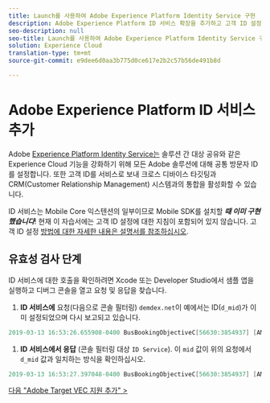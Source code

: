 ```yaml
---
title: Launch를 사용하여 Adobe Experience Platform Identity Service 구현
description: Adobe Experience Platform ID 서비스 확장을 추가하고 고객 ID 설정 작업을 사용하여 고객 ID를 수집하는 방법을 알아봅니다. 이 단원은 모바일 iOS에서 Experience Cloud 구현 목표-C 애플리케이션 자습서의 일부입니다.
seo-description: null
seo-title: Launch를 사용하여 Adobe Experience Platform Identity Service 구현
solution: Experience Cloud
translation-type: tm+mt
source-git-commit: e9dee6d0aa3b775d0ce617e2b2c57b56de491b8d

---
```



# Adobe Experience Platform ID 서비스 추가

Adobe [Experience Platform Identity Service는](https://docs.adobe.com/content/help/en/id-service/using/home.html) 솔루션 간 대상 공유와 같은 Experience Cloud 기능을 강화하기 위해 모든 Adobe 솔루션에 대해 공통 방문자 ID를 설정합니다.  또한 고객 ID를 서비스로 보내 크로스 디바이스 타깃팅과 CRM(Customer Relationship Management) 시스템과의 통합을 활성화할 수 있습니다.

ID 서비스는 Mobile Core 익스텐션의 일부이므로 Mobile SDK를 설치할 ***때 이미 구현했습니다***! 현재 이 자습서에는 고객 ID 설정에 대한 지침이 포함되어 있지 않습니다. 고객 ID 설정 [방법에 대한 자세한 내용은 설명서를 참조하십시오](https://aep-sdks.gitbook.io/docs/using-mobile-extensions/mobile-core/identity/identity-api-reference).

## 유효성 검사 단계

ID 서비스에 대한 호출을 확인하려면 Xcode 또는 Developer Studio에서 샘플 앱을 실행하고 디버그 콘솔을 열고 요청 및 응답을 찾습니다.

1. **ID 서비스에** 요청(다음으로 콘솔 필터링) `demdex.net`이 예에서는 ID(`d_mid`)가 이미 설정되었으며 다시 보고되고 있습니다.

```objective-c
2019-03-13 16:53:26.655908-0400 BusBookingObjectiveC[56630:3854937] [AMSDK DEBUG <com.adobe.module.identity>]:Sending request (https://dpm.demdex.net/id?d_rtbd=json&d_ver=2&d_orgid=7ABB3E6A5A7491460A495D61@AdobeOrg&d_mid=67027929491180584128922600814231770586)
```

1. **ID 서비스에서 응답** (콘솔 필터링 대상 `ID Service`). 이 `mid` 값이 위의 요청에서 `d_mid` 값과 일치하는 방식을 확인하십시오.

```objective-c
2019-03-13 16:53:27.397048-0400 BusBookingObjectiveC[56630:3854937] [AMSDK DEBUG <com.adobe.module.identity>]: ID Service - Got ID Response (mid: 67027929491180584128922600814231770586, blob: j8Odv6LonN4r3an7LhD3WZrU1bUpAkFkkiY1ncBR96t2PTI, hint: 9, ttl: "604800000 ms")
```

[다음 "Adobe Target VEC 지원 추가" &gt;](target-vec.md)
